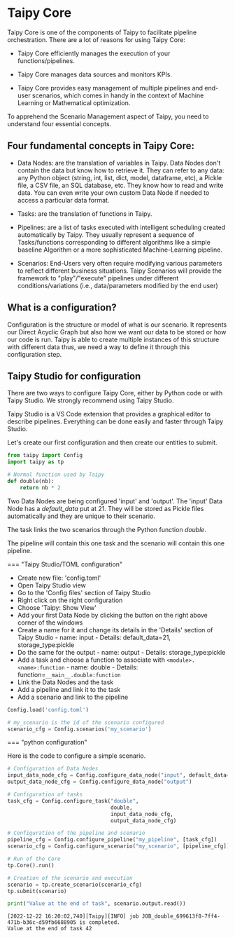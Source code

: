 # Taipy Core

Taipy Core is one of the components of Taipy to facilitate pipeline orchestration. There are a lot of reasons for using Taipy Core:

- Taipy Core efficiently manages the execution of your functions/pipelines.

- Taipy Core manages data sources and monitors KPIs.

- Taipy Core provides easy management of multiple pipelines and end-user scenarios, which comes in handy in the context of Machine Learning or Mathematical optimization.

To apprehend the Scenario Management aspect of Taipy, you need to understand four essential concepts.

## Four fundamental concepts in Taipy Core:
- Data Nodes: are the translation of variables in Taipy. Data Nodes don't contain the data but know how to retrieve it. They can refer to any data: any Python object (string, int, list, dict, model, dataframe, etc), a Pickle file, a CSV file, an SQL database, etc. They know how to read and write data. You can even write your own custom Data Node if needed to access a particular data format.

- Tasks: are the translation of functions in Taipy.

- Pipelines: are a list of tasks executed with intelligent scheduling created automatically by Taipy. They usually represent a sequence of Tasks/functions corresponding to different algorithms like a simple baseline Algorithm or a more sophisticated Machine-Learning pipeline.

- Scenarios: End-Users very often require modifying various parameters to reflect different business situations. Taipy Scenarios will provide the framework to "play"/"execute" pipelines under different conditions/variations (i.e., data/parameters modified by the end user)


## What is a configuration?

Configuration is the structure or model of what is our scenario. It represents our Direct Acyclic Graph but also how we want our data to be stored or how our code is run. Taipy is able to create multiple instances of this structure with different data thus, we need a way to define it through this configuration step.


## Taipy Studio for configuration

There are two ways to configure Taipy Core, either by Python code or with Taipy Studio. We strongly recommend using Taipy Studio. 

Taipy Studio is a VS Code extension that provides a graphical editor to describe pipelines. Everything can be done easily and faster through Taipy Studio. 


Let's create our first configuration and then create our entities to submit.


```python
from taipy import Config
import taipy as tp

# Normal function used by Taipy
def double(nb):
    return nb * 2
```

Two Data Nodes are being configured 'input' and 'output'. The 'input' Data Node has a _default_data_ put at 21. They will be stored as Pickle files automatically and they are unique to their scenario.

The task links the two scenarios through the Python function _double_.

The pipeline will contain this one task and the scenario will contain this one pipeline.

=== "Taipy Studio/TOML configuration"
- Create new file: 'config.toml'
- Open Taipy Studio view
- Go to the 'Config files' section of Taipy Studio
- Right click on the right configuration
- Choose 'Taipy: Show View'
- Add your first Data Node by clicking the button on the right above corner of the windows
- Create a name for it and change its details in the 'Details' section of Taipy Studio
        - name: input
        - Details: default_data=21, storage_type:pickle
- Do the same for the output
        - name: output
        - Details: storage_type:pickle
- Add a task and choose a function to associate with `<module>.<name>:function`
        - name: double
        - Details: function=`__main__.double:function`
- Link the Data Nodes and the task
- Add a pipeline and link it to the task
- Add a scenario and link to the pipeline

```python
Config.load('config.toml')

# my_scenario is the id of the scenario configured
scenario_cfg = Config.scenarios('my_scenario')
```

=== "python configuration"

Here is the code to configure a simple scenario.


```python
# Configuration of Data Nodes
input_data_node_cfg = Config.configure_data_node("input", default_data=21)
output_data_node_cfg = Config.configure_data_node("output")

# Configuration of tasks
task_cfg = Config.configure_task("double",
                                 double,
                                 input_data_node_cfg,
                                 output_data_node_cfg)

# Configuration of the pipeline and scenario
pipeline_cfg = Config.configure_pipeline("my_pipeline", [task_cfg])
scenario_cfg = Config.configure_scenario("my_scenario", [pipeline_cfg])
```


```python
# Run of the Core
tp.Core().run()

# Creation of the scenario and execution
scenario = tp.create_scenario(scenario_cfg)
tp.submit(scenario)

print("Value at the end of task", scenario.output.read())
```

    [2022-12-22 16:20:02,740][Taipy][INFO] job JOB_double_699613f8-7ff4-471b-b36c-d59fb6688905 is completed.
    Value at the end of task 42
    
